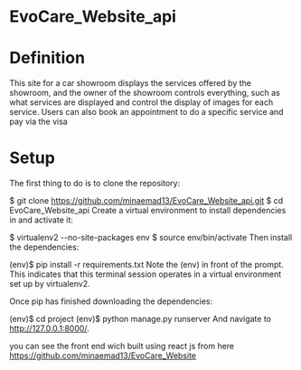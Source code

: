 # EvoCare_Website_api

# Definition
 This site for a car showroom displays the services offered by the showroom, and the owner of the showroom controls everything, such as what 
 services are displayed and control the display of images for each service. 
 Users can also book an appointment to do a specific service and pay via the visa
# Setup
The first thing to do is to clone the repository:

$ git clone https://github.com/minaemad13/EvoCare_Website_api.git
$ cd EvoCare_Website_api
Create a virtual environment to install dependencies in and activate it:

$ virtualenv2 --no-site-packages env
$ source env/bin/activate
Then install the dependencies:

(env)$ pip install -r requirements.txt
Note the (env) in front of the prompt. This indicates that this terminal session operates in a virtual environment set up by virtualenv2.

Once pip has finished downloading the dependencies:

(env)$ cd project
(env)$ python manage.py runserver
And navigate to http://127.0.0.1:8000/.

you can see the front end wich built using react js from here 
https://github.com/minaemad13/EvoCare_Website
